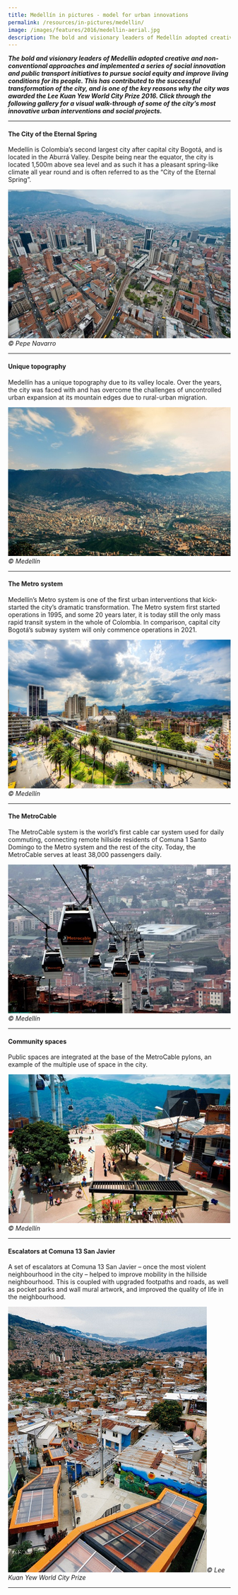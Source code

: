 ```yaml
---
title: Medellín in pictures - model for urban innovations
permalink: /resources/in-pictures/medellin/
image: /images/features/2016/medellin-aerial.jpg
description: The bold and visionary leaders of Medellín adopted creative and non-conventional approaches and implemented a series of social innovation and public transport initiatives to pursue social equity and improve living conditions for its people. This has contributed to the successful transformation of the city, and is one of the key reasons why the city was awarded the Lee Kuan Yew World City Prize 2016. Click through the following gallery for a visual walk-through of some of the city’s most innovative urban interventions and social projects.
---
```


***The bold and visionary leaders of Medellín adopted creative and non-conventional approaches and implemented a series of social innovation and public transport initiatives to pursue social equity and improve living conditions for its people. This has contributed to the successful transformation of the city, and is one of the key reasons why the city was awarded the Lee Kuan Yew World City Prize 2016. Click through the following gallery for a visual walk-through of some of the city’s most innovative urban interventions and social projects.***

---

#### **The City of the Eternal Spring**

Medellín is Colombia’s second largest city after capital city Bogotá, and is located in the Aburrá Valley. Despite being near the equator, the city is located 1,500m above sea level and as such it has a pleasant spring-like climate all year round and is often referred to as the “City of the Eternal Spring”.

![Colombia’s second largest city](/images/features/2016/medellin-aerial.jpg/)*© Pepe Navarro*

---

#### **Unique topography**

Medellín has a unique topography due to its valley locale. Over the years, the city was faced with and has overcome the challenges of uncontrolled urban expansion at its mountain edges due to rural-urban migration.

![Medellín has a unique topography](/images/features/2016/medellin-aerial2.jpg/)*© Medellín*

---

#### **The Metro system**

Medellín’s Metro system is one of the first urban interventions that kick-started the city’s dramatic transformation. The Metro system first started operations in 1995, and some 20 years later, it is today still the only mass rapid transit system in the whole of Colombia. In comparison, capital city Bogotá’s subway system will only commence operations in 2021. 

![Medellín’s Metro system](/images/features/2016/metro-system.jpg/)*© Medellín*

---

#### **The MetroCable**

The MetroCable system is the world’s first cable car system used for daily commuting, connecting remote hillside residents of Comuna 1 Santo Domingo to the Metro system and the rest of the city. Today, the MetroCable serves at least 38,000 passengers daily. 
 
![The MetroCable](/images/features/2016/metrocable.jpg/)*© Medellín*

---

#### **Community spaces**

Public spaces are integrated at the base of the MetroCable pylons, an example of the multiple use of space in the city. 
 
![Community spaces](/images/features/2016/community-spaces.jpg/)*© Medellín*

---

#### **Escalators at Comuna 13 San Javier**

A set of escalators at Comuna 13 San Javier – once the most violent neighbourhood in the city – helped to improve mobility in the hillside neighbourhood. This is coupled with upgraded footpaths and roads, as well as pocket parks and wall mural artwork, and improved the quality of life in the neighbourhood.
 
![Escalators at Comuna 13 San Javier](/images/features/2016/escalators.jpg/)*© Lee Kuan Yew World City Prize*

---
